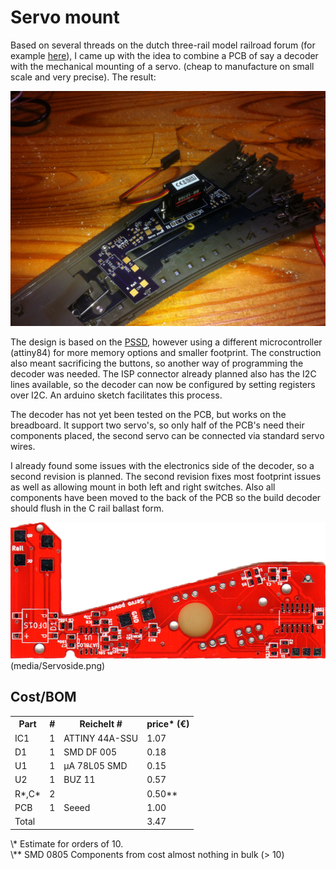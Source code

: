 Servo mount
===========

Based on several threads on the dutch three-rail model railroad forum (for example [here](http://forum.3rail.nl/index.php?topic=36707.msg814683#msg814683)), I came up with the idea to combine a PCB of say a decoder with the mechanical mounting of a servo. (cheap to manufacture on small scale and very precise). The result:

![First servo mounted!](media/IMG_0815.JPG)

The design is based on the [PSSD](https://github.com/dirkjankrijnders/PSSD), however using a different microcontroller (attiny84) for more memory options and smaller footprint. The construction also meant sacrificing the buttons, so another way of programming the decoder was needed. The ISP connector already planned also has the I2C lines available, so the decoder can now be configured by setting registers over I2C. An arduino sketch facilitates this process.

The decoder has not yet been tested on the PCB, but works on the breadboard. It support two servo's, so only half of the PCB's need their components placed, the second servo can be connected via standard servo wires.

I already found some issues with the electronics side of the decoder, so a second revision is planned. The second revision fixes most footprint issues as well as allowing mount in both left and right switches. Also all components have been moved to the back of the PCB so the build decoder should flush in the C rail ballast form.

![Second revision boards](media/Componentside.png)(media/Servoside.png)

Cost/BOM
--------

<table>
<tr>
<th>Part</th><th>#</th><th>Reichelt #</th><th>price* (€)</th>
</tr>
<tr><td>IC1</td><td>1</td><td>ATTINY 44A-SSU</td><td>1.07</td></tr>
<tr><td>D1</td><td>1</td><td>SMD DF 005</td><td>0.18</td></tr>
<tr><td>U1</td><td>1</td><td>µA 78L05 SMD</td><td>0.15</td></tr>
<tr><td>U2</td><td>1</td><td>BUZ 11</td><td>0.57</td></tr>
<tr><td>R*,C*</td><td>2</td><td></td><td>0.50**</td></tr>
<tr><td>PCB</td><td>1</td><td>Seeed</td><td>1.00</td></tr>
<tr><td colspan=3>Total</td><td>3.47</td></tr>
</table>
\* Estimate for orders of 10.<br/>
\** SMD 0805 Components from cost almost nothing in bulk (&gt; 10)
